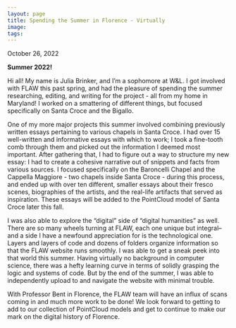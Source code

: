 ```yaml
---
layout: page
title: Spending the Summer in Florence - Virtually
image: 
tags:
---
```

<p> October 26, 2022 </p>
<p><b>Summer 2022!</b></p>

<p>Hi all! My name is Julia Brinker, and I’m a sophomore at W&L. I got involved with FLAW this past spring, and had the pleasure of spending the summer 
researching, editing, and writing for the project - all from my home in Maryland! I worked on a smattering of different things, but focused specifically on Santa Croce and the Bigallo.
<!-- more --> 
<p>One of my more major projects this summer involved combining previously written essays pertaining to various chapels in Santa Croce. I had over 
15 well-written and informative essays with which to work; I took a fine-tooth comb through them and picked out the information I deemed most important. 
After gathering that, I had to figure out a way to structure my new essay: I had to create a cohesive narrative out of snippets and facts from various 
sources. I focused specifically on the Baroncelli Chapel and the Cappella Maggiore - two chapels inside Santa Croce - during this process, and ended up with over ten different, smaller essays about their fresco scenes, biographies of the artists, and the real-life artifacts that served as inspiration. These essays will be added to the PointCloud model of Santa Croce later this fall. 
<p>I was also able to explore the “digital” side of “digital humanities” as well. There are so many wheels turning at FLAW, each one unique but 
integral– and a side I have a newfound appreciation for is the technological one. Layers and layers of code and dozens of folders organize information 
so that the FLAW website runs smoothly. I was able to get a sneak peek into that world this summer. Having virtually no background in computer science, 
there was a hefty learning curve in terms of solidly grasping the logic and systems of code. But by the end of the summer, I was able to independently 
upload to and navigate the website with minimal trouble. 
<p>With Professor Bent in Florence, the FLAW team will have an influx of scans coming in and much more work to be done! We look forward to getting to 
  add to our collection of PointCloud models and get to continue to make our mark on the digital history of Florence. 
